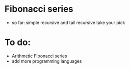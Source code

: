 # Fibonacci series
 - so far: simple recursive and tail recursive take your pick

# To do:
 - Arithmetic Fibonacci series
 - add more programming languages
